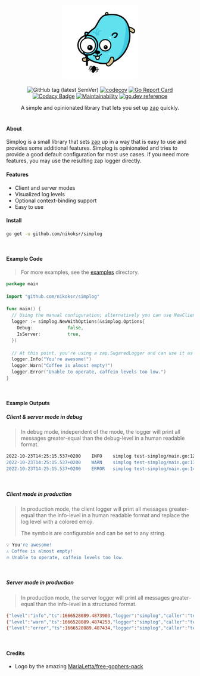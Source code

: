 <div align="center">
<img
    width=40%
    src="assets/gopher-bug.svg"
    alt="simplog logo"
/>

![GitHub tag (latest SemVer)](https://img.shields.io/github/v/tag/nikoksr/simplog?color=success&label=version&sort=semver)
[![codecov](https://codecov.io/gh/nikoksr/simplog/branch/main/graph/badge.svg?token=NY51VEB9GZ)](https://codecov.io/gh/nikoksr/simplog)
[![Go Report Card](https://goreportcard.com/badge/github.com/nikoksr/simplog)](https://goreportcard.com/report/github.com/nikoksr/simplog)
[![Codacy Badge](https://app.codacy.com/project/badge/Grade/2d2f6bfb58834346b790dd35657f1a33)](https://www.codacy.com/gh/nikoksr/simplog/dashboard?utm_source=github.com&amp;utm_medium=referral&amp;utm_content=nikoksr/simplog&amp;utm_campaign=Badge_Grade)
[![Maintainability](https://api.codeclimate.com/v1/badges/c9295422ae29fb489503/maintainability)](https://codeclimate.com/github/nikoksr/simplog/maintainability)
[![go.dev reference](https://img.shields.io/badge/go.dev-reference-007d9c?logo=go&logoColor=white&style=flat)](https://pkg.go.dev/github.com/nikoksr/simplog)

</div>

<p align="center">A simple and opinionated library that lets you set up <a href="https://github.com/uber-go/zap">zap</a> quickly.

<h1></h1>

#### About

Simplog is a small library that sets [zap](https://github.com/uber-go/zap) up in a way that is easy to use and provides
some additional features. Simplog is opinionated and tries to provide a good default configuration for most use cases.
If you need more features, you may use the resulting zap logger directly.

#### Features

- Client and server modes
- Visualized log levels
- Optional context-binding support
- Easy to use

#### Install <a id="install"></a>

```bash
go get -u github.com/nikoksr/simplog
```

&nbsp;

#### Example Code

> For more examples, see the [examples](examples) directory.

```go
package main

import "github.com/nikoksr/simplog"

func main() {
  // Using the manual configuration; alternatively you can use NewClientLogger() or NewServerLogger().
  logger := simplog.NewWithOptions(&simplog.Options{
    Debug:             false,
    IsServer:          true,
  })

  // At this point, you're using a zap.SugaredLogger and can use it as you would normally do.
  logger.Info("You're awesome!")
  logger.Warn("Coffee is almost empty!")
  logger.Error("Unable to operate, caffein levels too low.")
}
```

&nbsp;

#### Example Outputs

##### Client & server mode in debug

> In debug mode, independent of the mode, the logger will print all messages greater-equal than the debug-level in a human readable format.

```bash
2022-10-23T14:25:15.537+0200	INFO	simplog	test-simplog/main.go:12	You're awesome!
2022-10-23T14:25:15.537+0200	WARN	simplog	test-simplog/main.go:13	Coffee is almost empty!
2022-10-23T14:25:15.537+0200	ERROR	simplog	test-simplog/main.go:14	Unable to operate, caffein levels too low.
```

&nbsp;

##### Client mode in production

> In production mode, the client logger will print all messages greater-equal than the info-level in a human readable format and replace the log level with a colored emoji.
>
> The symbols are configurable and can be set to any string.

```bash
💡 You're awesome!
⚠️ Coffee is almost empty!
🔥 Unable to operate, caffein levels too low.
```

&nbsp;

##### Server mode in production

> In production mode, the server logger will print all messages greater-equal than the info-level in a structured format.

```bash
{"level":"info","ts":1666528089.4873903,"logger":"simplog","caller":"test-simplog/main.go:12","msg":"You're awesome!"}
{"level":"warn","ts":1666528089.4874253,"logger":"simplog","caller":"test-simplog/main.go:13","msg":"Coffee is almost empty!"}
{"level":"error","ts":1666528089.487434,"logger":"simplog","caller":"test-simplog/main.go:14","msg":"Unable to operate, caffein levels too low."}
```

&nbsp;

#### Credits

- Logo by the amazing [MariaLetta/free-gophers-pack](https://github.com/MariaLetta/free-gophers-pack)
